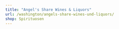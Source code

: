 ```yaml
---
title: "Angel's Share Wines & Liquors"
url: /washington/angels-share-wines-und-liquors/
shop: Spirituosen
---
```

